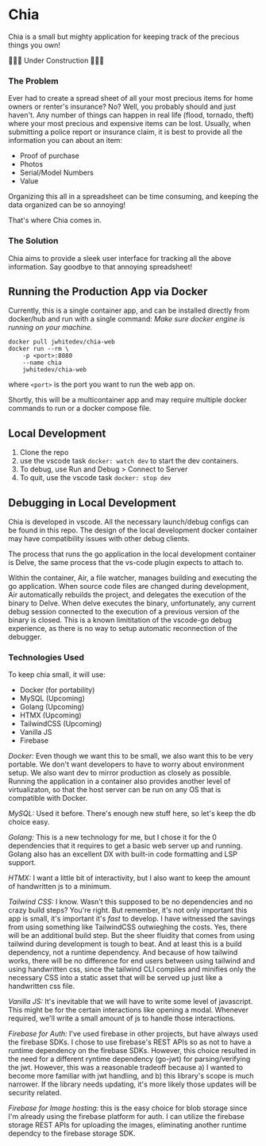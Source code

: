 # Chia

Chia is a small but mighty application for keeping track of the precious things you own!

🚧🚧🚧 Under Construction 🚧🚧🚧

### The Problem

Ever had to create a spread sheet of all your most precious items for home owners or renter's insurance? No? Well, you probably should and just haven't. Any number of things can happen in real life (flood, tornado, theft) where your most precious and expensive items can be lost. Usually, when submitting a police report or insurance claim, it is best to provide all the information you can about an item:

- Proof of purchase
- Photos
- Serial/Model Numbers
- Value

Organizing this all in a spreadsheet can be time consuming, and keeping the data organized can be so annoying!

That's where Chia comes in.

### The Solution

Chia aims to provide a sleek user interface for tracking all the above information. Say goodbye to that annoying spreadsheet!

## Running the Production App via Docker

Currently, this is a single container app, and can be installed directly from docker/hub and run with a single command:
_Make sure docker engine is running on your machine._

```
docker pull jwhitedev/chia-web
docker run --rm \
    -p <port>:8080
    --name chia
    jwhitedev/chia-web
```

where `<port>` is the port you want to run the web app on.

Shortly, this will be a multicontainer app and may require multiple docker commands to run or a docker compose file.

## Local Development

1. Clone the repo
2. use the vscode task `docker: watch dev` to start the dev containers.
3. To debug, use Run and Debug > Connect to Server
4. To quit, use the vscode task `docker: stop dev`

## Debugging in Local Development

Chia is developed in vscode. All the necessary launch/debug configs can be found in this repo. The design of the local development docker container may have compatibility issues with other debug clients.

The process that runs the go application in the local development container is Delve, the same process that the vs-code plugin expects to attach to.

Within the container, Air, a file watcher, manages building and executing the go application. When source code files are changed during development, Air automatically rebuilds the project, and delegates the execution of the binary to Delve. When delve executes the binary, unfortunately, any current debug session connected to the execution of a previous version of the binary is closed. This is a known limititation of the vscode-go debug experience, as there is no way to setup automatic reconnection of the debugger.

### Technologies Used

To keep chia small, it will use:

- Docker (for portability)
- MySQL (Upcoming)
- Golang (Upcoming)
- HTMX (Upcoming)
- TailwindCSS (Upcoming)
- Vanilla JS
- Firebase

_Docker:_ Even though we want this to be small, we also want this to be very portable. We don't want developers to have to worry about environment setup. We also want dev to mirror production as closely as possible. Running the application in a container also provides another level of virtualizaton, so that the host server can be run on any OS that is compatible with Docker.

_MySQL:_ Used it before. There's enough new stuff here, so let's keep the db choice easy.

_Golang:_ This is a new technology for me, but I chose it for the 0 dependencies that it requires to get a basic web server up and running. Golang also has an excellent DX with built-in code formatting and LSP support.

_HTMX:_ I want a little bit of interactivity, but I also want to keep the amount of handwritten js to a minimum.

_Tailwind CSS:_ I know. Wasn't this supposed to be no dependencies and no crazy build steps? You're right. But remember, it's not only important this app is small, it's important it's _fast_ to develop. I have witnessed the savings from using something like TailwindCSS outwieghing the costs. Yes, there will be an additional build step. But the sheer fluidity that comes from using tailwind during development is tough to beat. And at least this is a build dependency, not a runtime dependency. And because of how tailwind works, there will be no difference for end users between using tailwind and using handwritten css, since the tailwind CLI compiles and minifies only the necessary CSS into a static asset that will be served up just like a handwritten css file.

_Vanilla JS:_ It's inevitable that we will have to write some level of javascript. This might be for the certain interactions like opening a modal. Whenever required, we'll write a small amount of js to handle those interactions.

_Firebase for Auth:_ I've used firebase in other projects, but have always used the firebase SDKs. I chose to use firebase's REST APIs so as not to have a runtime dependency on the firebase SDKs. However, this choice resulted in the need for a different ryntime dependency (go-jwt) for parsing/verifying the jwt. However, this was a reasonable tradeoff because a) I wanted to become more familiar with jwt handling, and b) this library's scope is much narrower. If the library needs updating, it's more likely those updates will be security related.

_Firebase for Image hosting:_ this is the easy choice for blob storage since I'm already using the firebase platform for auth. I can utilize the firebase storage REST APIs for uploading the images, eliminating another runtime dependcy to the firebase storage SDK.
